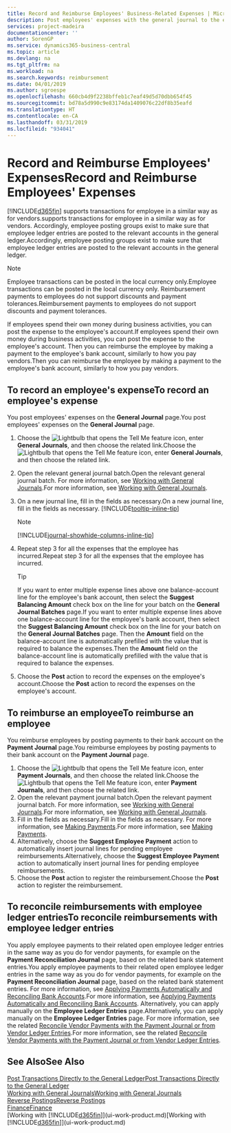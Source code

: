 ```yaml
---
title: Record and Reimburse Employees' Business-Related Expenses | Microsoft Docs
description: Post employees' expenses with the general journal to the employee's account and later post a payment to the employee's bank account to reimburse for the business-related expense.
services: project-madeira
documentationcenter: ''
author: SorenGP
ms.service: dynamics365-business-central
ms.topic: article
ms.devlang: na
ms.tgt_pltfrm: na
ms.workload: na
ms.search.keywords: reimbursement
ms.date: 04/01/2019
ms.author: sgroespe
ms.openlocfilehash: 660cb4d9f2238bffeb1c7eaf49d5d70dbb654f45
ms.sourcegitcommit: bd78a5d990c9e83174da1409076c22df8b35eafd
ms.translationtype: HT
ms.contentlocale: en-CA
ms.lasthandoff: 03/31/2019
ms.locfileid: "934041"
---
```

# <a name="record-and-reimburse-employees-expenses"></a><span data-ttu-id="f1351-103">Record and Reimburse Employees' Expenses</span><span class="sxs-lookup"><span data-stu-id="f1351-103">Record and Reimburse Employees' Expenses</span></span>
[!INCLUDE[d365fin](includes/d365fin_md.md)] <span data-ttu-id="f1351-104">supports transactions for employee in a similar way as for vendors.</span><span class="sxs-lookup"><span data-stu-id="f1351-104">supports transactions for employee in a similar way as for vendors.</span></span> <span data-ttu-id="f1351-105">Accordingly, employee posting groups exist to make sure that employee ledger entries are posted to the relevant accounts in the general ledger.</span><span class="sxs-lookup"><span data-stu-id="f1351-105">Accordingly, employee posting groups exist to make sure that employee ledger entries are posted to the relevant accounts in the general ledger.</span></span>

> [!NOTE]  
> <span data-ttu-id="f1351-106">Employee transactions can be posted in the local currency only.</span><span class="sxs-lookup"><span data-stu-id="f1351-106">Employee transactions can be posted in the local currency only.</span></span> <span data-ttu-id="f1351-107">Reimbursement payments to employees do not support discounts and payment tolerances.</span><span class="sxs-lookup"><span data-stu-id="f1351-107">Reimbursement payments to employees do not support discounts and payment tolerances.</span></span>

<span data-ttu-id="f1351-108">If employees spend their own money during business activities, you can post the expense to the employee's account.</span><span class="sxs-lookup"><span data-stu-id="f1351-108">If employees spend their own money during business activities, you can post the expense to the employee's account.</span></span> <span data-ttu-id="f1351-109">Then you can reimburse the employee by making a payment to the employee's bank account, similarly to how you pay vendors.</span><span class="sxs-lookup"><span data-stu-id="f1351-109">Then you can reimburse the employee by making a payment to the employee's bank account, similarly to how you pay vendors.</span></span>

## <a name="to-record-an-employees-expense"></a><span data-ttu-id="f1351-110">To record an employee's expense</span><span class="sxs-lookup"><span data-stu-id="f1351-110">To record an employee's expense</span></span>
<span data-ttu-id="f1351-111">You post employees' expenses on the **General Journal** page.</span><span class="sxs-lookup"><span data-stu-id="f1351-111">You post employees' expenses on the **General Journal** page.</span></span>
1. <span data-ttu-id="f1351-112">Choose the ![Lightbulb that opens the Tell Me feature](media/ui-search/search_small.png "Tell me what you want to do") icon, enter **General Journals**, and then choose the related link.</span><span class="sxs-lookup"><span data-stu-id="f1351-112">Choose the ![Lightbulb that opens the Tell Me feature](media/ui-search/search_small.png "Tell me what you want to do") icon, enter **General Journals**, and then choose the related link.</span></span>
2. <span data-ttu-id="f1351-113">Open the relevant general journal batch.</span><span class="sxs-lookup"><span data-stu-id="f1351-113">Open the relevant general journal batch.</span></span> <span data-ttu-id="f1351-114">For more information, see [Working with General Journals](ui-work-general-journals.md).</span><span class="sxs-lookup"><span data-stu-id="f1351-114">For more information, see [Working with General Journals](ui-work-general-journals.md).</span></span>
3. <span data-ttu-id="f1351-115">On a new journal line, fill in the fields as necessary.</span><span class="sxs-lookup"><span data-stu-id="f1351-115">On a new journal line, fill in the fields as necessary.</span></span> [!INCLUDE[tooltip-inline-tip](includes/tooltip-inline-tip_md.md)]    

    > [!NOTE]
    > [!INCLUDE[journal-showhide-columns-inline-tip](includes/journal-showhide-columns-inline-tip.md)]
4. <span data-ttu-id="f1351-116">Repeat step 3 for all the expenses that the employee has incurred.</span><span class="sxs-lookup"><span data-stu-id="f1351-116">Repeat step 3 for all the expenses that the employee has incurred.</span></span>

    > [!TIP]  
    > <span data-ttu-id="f1351-117">If you want to enter multiple expense lines above one balance-account line for the employee's bank account, then select the **Suggest Balancing Amount** check box on the line for your batch on the **General Journal Batches** page.</span><span class="sxs-lookup"><span data-stu-id="f1351-117">If you want to enter multiple expense lines above one balance-account line for the employee's bank account, then select the **Suggest Balancing Amount** check box on the line for your batch on the **General Journal Batches** page.</span></span> <span data-ttu-id="f1351-118">Then the **Amount** field on the balance-account line is automatically prefilled with the value that is required to balance the expenses.</span><span class="sxs-lookup"><span data-stu-id="f1351-118">Then the **Amount** field on the balance-account line is automatically prefilled with the value that is required to balance the expenses.</span></span>
5. <span data-ttu-id="f1351-119">Choose the **Post** action to record the expenses on the employee's account.</span><span class="sxs-lookup"><span data-stu-id="f1351-119">Choose the **Post** action to record the expenses on the employee's account.</span></span>

## <a name="to-reimburse-an-employee"></a><span data-ttu-id="f1351-120">To reimburse an employee</span><span class="sxs-lookup"><span data-stu-id="f1351-120">To reimburse an employee</span></span>
<span data-ttu-id="f1351-121">You reimburse employees by posting payments to their bank account on the **Payment Journal** page.</span><span class="sxs-lookup"><span data-stu-id="f1351-121">You reimburse employees by posting payments to their bank account on the **Payment Journal** page.</span></span>
1. <span data-ttu-id="f1351-122">Choose the ![Lightbulb that opens the Tell Me feature](media/ui-search/search_small.png "Tell me what you want to do") icon, enter **Payment Journals**, and then choose the related link.</span><span class="sxs-lookup"><span data-stu-id="f1351-122">Choose the ![Lightbulb that opens the Tell Me feature](media/ui-search/search_small.png "Tell me what you want to do") icon, enter **Payment Journals**, and then choose the related link.</span></span>
2. <span data-ttu-id="f1351-123">Open the relevant payment journal batch.</span><span class="sxs-lookup"><span data-stu-id="f1351-123">Open the relevant payment journal batch.</span></span> <span data-ttu-id="f1351-124">For more information, see [Working with General Journals](ui-work-general-journals.md).</span><span class="sxs-lookup"><span data-stu-id="f1351-124">For more information, see [Working with General Journals](ui-work-general-journals.md).</span></span>
3. <span data-ttu-id="f1351-125">Fill in the fields as necessary.</span><span class="sxs-lookup"><span data-stu-id="f1351-125">Fill in the fields as necessary.</span></span> <span data-ttu-id="f1351-126">For more information, see [Making Payments](payables-make-payments.md).</span><span class="sxs-lookup"><span data-stu-id="f1351-126">For more information, see [Making Payments](payables-make-payments.md).</span></span>
4. <span data-ttu-id="f1351-127">Alternatively, choose the **Suggest Employee Payment** action to automatically insert journal lines for pending employee reimbursements.</span><span class="sxs-lookup"><span data-stu-id="f1351-127">Alternatively, choose the **Suggest Employee Payment** action to automatically insert journal lines for pending employee reimbursements.</span></span>
5. <span data-ttu-id="f1351-128">Choose the **Post** action to register the reimbursement.</span><span class="sxs-lookup"><span data-stu-id="f1351-128">Choose the **Post** action to register the reimbursement.</span></span>  

## <a name="to-reconcile-reimbursements-with-employee-ledger-entries"></a><span data-ttu-id="f1351-129">To reconcile reimbursements with employee ledger entries</span><span class="sxs-lookup"><span data-stu-id="f1351-129">To reconcile reimbursements with employee ledger entries</span></span>
<span data-ttu-id="f1351-130">You apply employee payments to their related open employee ledger entries in the same way as you do for vendor payments, for example on the **Payment Reconciliation Journal** page, based on the related bank statement entries.</span><span class="sxs-lookup"><span data-stu-id="f1351-130">You apply employee payments to their related open employee ledger entries in the same way as you do for vendor payments, for example on the **Payment Reconciliation Journal** page, based on the related bank statement entries.</span></span> <span data-ttu-id="f1351-131">For more information, see [Applying Payments Automatically and Reconciling Bank Accounts](receivables-apply-payments-auto-reconcile-bank-accounts.md).</span><span class="sxs-lookup"><span data-stu-id="f1351-131">For more information, see [Applying Payments Automatically and Reconciling Bank Accounts](receivables-apply-payments-auto-reconcile-bank-accounts.md).</span></span> <span data-ttu-id="f1351-132">Alternatively, you can apply manually on the **Employee Ledger Entries** page.</span><span class="sxs-lookup"><span data-stu-id="f1351-132">Alternatively, you can apply manually on the **Employee Ledger Entries** page.</span></span> <span data-ttu-id="f1351-133">For more information, see the related [Reconcile Vendor Payments with the Payment Journal or from Vendor Ledger Entries](payables-how-apply-purchase-transactions-manually.md).</span><span class="sxs-lookup"><span data-stu-id="f1351-133">For more information, see the related [Reconcile Vendor Payments with the Payment Journal or from Vendor Ledger Entries](payables-how-apply-purchase-transactions-manually.md).</span></span>  

## <a name="see-also"></a><span data-ttu-id="f1351-134">See Also</span><span class="sxs-lookup"><span data-stu-id="f1351-134">See Also</span></span>
[<span data-ttu-id="f1351-135">Post Transactions Directly to the General Ledger</span><span class="sxs-lookup"><span data-stu-id="f1351-135">Post Transactions Directly to the General Ledger</span></span>](finance-how-post-transactions-directly.md)  
[<span data-ttu-id="f1351-136">Working with General Journals</span><span class="sxs-lookup"><span data-stu-id="f1351-136">Working with General Journals</span></span>](ui-work-general-journals.md)  
[<span data-ttu-id="f1351-137">Reverse Postings</span><span class="sxs-lookup"><span data-stu-id="f1351-137">Reverse Postings</span></span>](finance-how-reverse-journal-posting.md)  
[<span data-ttu-id="f1351-138">Finance</span><span class="sxs-lookup"><span data-stu-id="f1351-138">Finance</span></span>](finance.md)  
<span data-ttu-id="f1351-139">[Working with [!INCLUDE[d365fin](includes/d365fin_md.md)]](ui-work-product.md)</span><span class="sxs-lookup"><span data-stu-id="f1351-139">[Working with [!INCLUDE[d365fin](includes/d365fin_md.md)]](ui-work-product.md)</span></span>  
